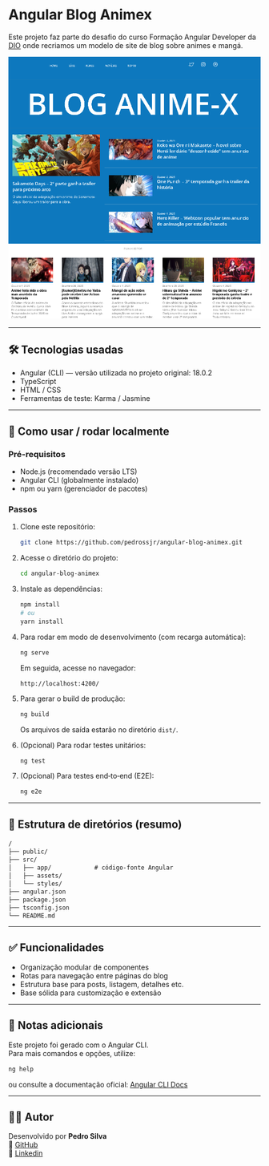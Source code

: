 # Angular Blog Animex


Este projeto faz parte do desafio do curso Formação Angular Developer da [DIO](https://www.dio.me/) onde recriamos um modelo de site de blog sobre animes e mangá.

![Home](https://raw.githubusercontent.com/pedrossjr/angular-blog-animex/main/public/page.png)

---

## 🛠 Tecnologias usadas

- Angular (CLI) — versão utilizada no projeto original: 18.0.2
- TypeScript
- HTML / CSS
- Ferramentas de teste: Karma / Jasmine

---

## 🚀 Como usar / rodar localmente

### Pré-requisitos

- Node.js (recomendado versão LTS)
- Angular CLI (globalmente instalado)
- npm ou yarn (gerenciador de pacotes)

### Passos

1. Clone este repositório:

   ```bash
   git clone https://github.com/pedrossjr/angular-blog-animex.git
   ```

2. Acesse o diretório do projeto:

   ```bash
   cd angular-blog-animex
   ```

3. Instale as dependências:

   ```bash
   npm install
   # ou
   yarn install
   ```

4. Para rodar em modo de desenvolvimento (com recarga automática):

   ```bash
   ng serve
   ```

   Em seguida, acesse no navegador:

   ```
   http://localhost:4200/
   ```

5. Para gerar o build de produção:

   ```bash
   ng build
   ```

   Os arquivos de saída estarão no diretório `dist/`.

6. (Opcional) Para rodar testes unitários:
   ```bash
   ng test
   ```
7. (Opcional) Para testes end‑to‑end (E2E):
   ```bash
   ng e2e
   ```

---

## 📂 Estrutura de diretórios (resumo)

```
/
├── public/
├── src/
│   ├── app/            # código-fonte Angular
│   ├── assets/
│   └── styles/
├── angular.json
├── package.json
├── tsconfig.json
└── README.md
```

---

## ✅ Funcionalidades

- Organização modular de componentes
- Rotas para navegação entre páginas do blog
- Estrutura base para posts, listagem, detalhes etc.
- Base sólida para customização e extensão

---

## 📝 Notas adicionais

Este projeto foi gerado com o Angular CLI.  
Para mais comandos e opções, utilize:

```bash
ng help
```

ou consulte a documentação oficial: [Angular CLI Docs](https://angular.dev/tools/cli)

---

## 👨‍💻 Autor

Desenvolvido por **Pedro Silva**  
🔗 [GitHub](https://github.com/pedrossjr)  
🔗 [Linkedin](https://www.linkedin.com/in/pedrosouzasjr/)
